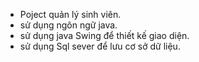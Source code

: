 - Poject quản lý sinh viên.
- sử dụng ngôn ngữ java.
- sử dụng java Swing để thiết kế giao diện.
- sử dụng Sql sever để lưu cơ sở dữ liệu.
